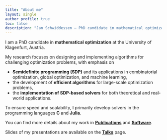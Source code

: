 ```yaml
---
title: "About me"
layout: single
author_profile: true
toc: false
description: "Jan Schwiddessen – PhD candidate in mathematical optimization at the University of Klagenfurt. Research on semidefinite programming, efficient algorithms, and solver development in C and Julia."
---
```


I am a PhD candidate in **mathematical optimization** at the University of Klagenfurt, Austria.  

My research focuses on designing and implementing algorithms for challenging optimization problems, with emphasis on
- **Semidefinite programming (SDP)** and its applications in combinatorial optimization, global optimization, and machine learning,  
- the development of **efficient algorithms** for large-scale optimization problems,  
- the **implementation of SDP-based solvers** for both theoretical and real-world applications.  

To ensure speed and scalability, I primarily develop solvers in the programming languages **C** and **Julia**.

You can find more details about my work in [**Publications**](/publications/) and [**Software**](/software/).

Slides of my presentations are available on the [**Talks**](/talks/) page.

